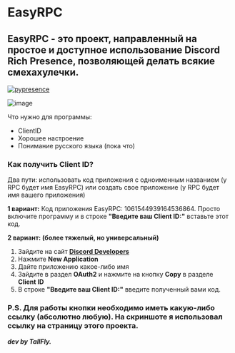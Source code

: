 # EasyRPC
## EasyRPC - это проект, направленный на простое и доступное использование Discord Rich Presence, позволяющей делать всякие смехахулечки.
[![pypresence](https://img.shields.io/badge/using-pypresence-00bb88.svg?style=for-the-badge&logo=discord&logoWidth=20)](https://github.com/qwertyquerty/pypresence)

![image](https://user-images.githubusercontent.com/117188933/211186253-97f16d03-88f8-424b-9ee6-f8c011678cc2.png)


Что нужно для программы:
- ClientID
- Хорошее настроение
- Понимание русского языка (пока что)

### Как получить Client ID?
Два пути: использовать код приложения с одноименным названием (у RPC будет имя EasyRPC) или создать свое приложение (у RPC будет имя вашего приложения)

**1 вариант:** Код приложения EasyRPC: 1061544939164536864. Просто включите программу и в строке **"Введите ваш Client ID:"** вставьте этот код.

**2 вариант: (более тяжелый, но универсальный)**
1. Зайдите на сайт [**Discord Developers**](https://discord.com/developers/applications)
2. Нажмите **New Application**
3. Дайте приложению какое-либо имя
4. Зайдите в раздел **OAuth2** и нажмите на кнопку **Copy** в разделе **Client ID**
5. В строке **"Введите ваш Client ID:"** введите полученный вами код.

### P.S. Для работы кнопки необходимо иметь какую-либо ссылку (абсолютно любую). На скриншоте я использовал ссылку на страницу этого проекта. 
**_dev by TallFly._**
